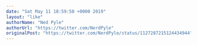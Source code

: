 ```yaml
---
date: "Sat May 11 18:59:50 +0000 2019"
layout: "like"
authorName: "Ned Pyle"
authorUrl: "https://twitter.com/NerdPyle"
originalPost: "https://twitter.com/NerdPyle/status/1127287215124434944"
---
```

